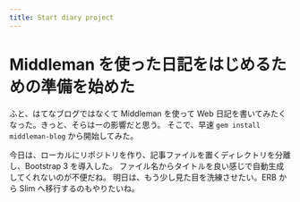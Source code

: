 ```yaml
---
title: Start diary project
---
```

# Middleman を使った日記をはじめるための準備を始めた

ふと、はてなブログではなくて Middleman を使って Web 日記を書いてみたくなった。きっと、そらはーの影響だと思う。
そこで、早速 `gem install middleman-blog` から開始してみた。

今日は、ローカルにリポジトリを作り、記事ファイルを置くディレクトリを分離し、Bootstrap 3 を導入した。
ファイル名からタイトルを良い感じで自動生成してくれないのが不便だね。
明日は、もう少し見た目を洗練させたい。ERB から Slim へ移行するのもやりたいね。
